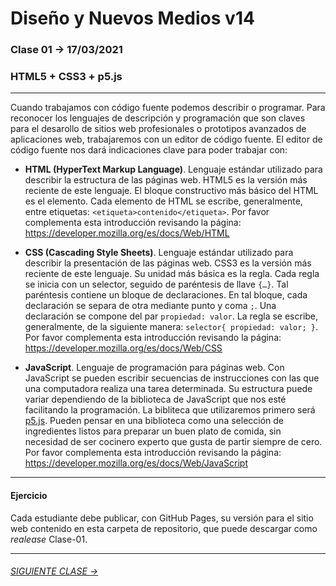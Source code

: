 # Diseño y Nuevos Medios v14

### Clase 01 → 17/03/2021

### HTML5 + CSS3 + p5.js

- - - - - - - - - - - - - - 

Cuando trabajamos con código fuente podemos describir o programar. Para reconocer los lenguajes de descripción y programación que son claves para el desarollo de  sitios web profesionales o prototipos avanzados de aplicaciones web, trabajaremos con un editor de código fuente. El editor de código fuente nos dará indicaciones clave para poder trabajar con:

- **HTML (HyperText Markup Language)**. Lenguaje estándar utilizado para describir la estructura de las páginas web. HTML5 es la versión más reciente de este lenguaje. El bloque constructivo más básico del HTML es el elemento. Cada elemento de HTML se escribe, generalmente, entre etiquetas: `<etiqueta>contenido</etiqueta>`. Por favor complementa esta introducción revisando la página: https://developer.mozilla.org/es/docs/Web/HTML

- **CSS (Cascading Style Sheets)**. Lenguaje estándar utilizado para describir la presentación de las páginas web. CSS3 es la versión más reciente de este lenguaje. Su unidad más básica es la regla. Cada regla se inicia con un selector, seguido de paréntesis de llave `{…}`. Tal paréntesis contiene un bloque de declaraciones. En tal bloque, cada declaración se separa de otra mediante punto y coma `;`. Una declaración se compone del par `propiedad: valor`. La regla se escribe, generalmente, de la siguiente manera: `selector{ propiedad: valor; }`. Por favor complementa esta introducción revisando la página: https://developer.mozilla.org/es/docs/Web/CSS

- **JavaScript**. Lenguaje de programación para páginas web. Con JavaScript se pueden escribir secuencias de instrucciones con las que una computadora realiza una tarea determinada. Su estructura puede variar dependiendo de la biblioteca de JavaScript que nos esté facilitando la programación. La bibliteca que utilizaremos primero será [p5.js](https://p5js.org/es/get-started/). Pueden pensar en una biblioteca como una selección de ingredientes listos para preparar un buen plato de comida, sin necesidad de ser cocinero experto que gusta de partir siempre de cero. Por favor complementa esta introducción revisando la página: https://developer.mozilla.org/es/docs/Web/JavaScript

- - - - - - - - - - - - - - 

#### Ejercicio

Cada estudiante debe publicar, con GitHub Pages, su versión para el sitio web contenido en esta carpeta de repositorio, que puede descargar como *realease* Clase-01.

- - - - - - - 

###### [SIGUIENTE CLASE →](https://github.com/profesorfaco/dno037-2021/tree/main/clase-02)

